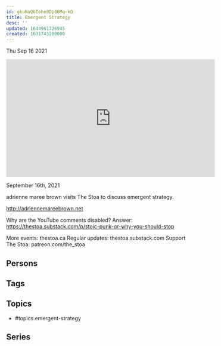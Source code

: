 ```yaml
---
id: gkuNaQbTohe0Dp86Mq-kO
title: Emergent Strategy
desc: ''
updated: 1644961726945
created: 1631743200000
---
```





Thu Sep 16 2021

<iframe width="560" height="315" src="https://www.youtube.com/embed/ekd8EnNXaYI" title="Emergent Strategy w/ adrienne maree brown" frameborder="0" allow="accelerometer; autoplay; clipboard-write; encrypted-media; gyroscope; picture-in-picture" allowfullscreen ></iframe>

September 16th, 2021

adrienne maree brown visits The Stoa to discuss emergent strategy. 

http://adriennemareebrown.net

Why are the YouTube comments disabled? Answer: https://thestoa.substack.com/p/stoic-punk-or-why-you-should-stop

More events: thestoa.ca
Regular updates: thestoa.substack.com
Support The Stoa: patreon.com/the_stoa

## Persons



## Tags



## Topics

- #topics.emergent-strategy

## Series



